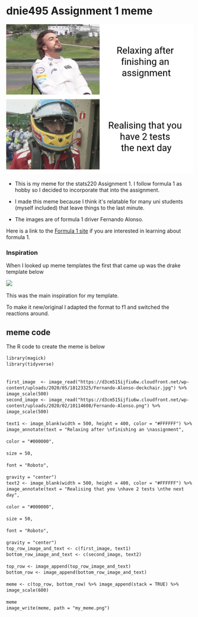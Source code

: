 # dnie495 Assignment 1 meme
![](my_meme.png)

- This is my meme for the stats220 Assignment 1. I follow formula 1 as hobby so I decided to incorporate that into the assignment. 

- I made this meme because I think it's relatable for many uni students (myself included) that leave things to the last minute.

- The images are of formula 1 driver Fernando Alonso.

Here is a link to the [Formula 1 site](https://www.formula1.com/) if you are interested in learning about formula 1.

### Inspiration

When I looked up meme templates the first that came up was the drake template below

![](https://en.meming.world/images/en/thumb/0/07/Drakeposting.jpg/300px-Drakeposting.jpg)

This was the main inspiration for my template.

To make it new/original I adapted the format to f1 and switched the reactions around. 

## meme code

The R code to create the meme is below

```
library(magick)
library(tidyverse)


first_image  <- image_read("https://d3cm515ijfiu6w.cloudfront.net/wp-content/uploads/2020/05/18123325/Fernando-Alonso-deckchair.jpg") %>% image_scale(500)
second_image <- image_read("https://d3cm515ijfiu6w.cloudfront.net/wp-content/uploads/2020/02/10114608/Fernando-Alonso.png") %>% image_scale(500)

text1 <- image_blank(width = 500, height = 400, color = "#FFFFFF") %>% image_annotate(text = "Relaxing after \nfinishing an \nassignment",
                                                                                      color = "#000000",
                                                                                      size = 50,
                                                                                      font = "Roboto",
                                                                                      gravity = "center")
text2 <- image_blank(width = 500, height = 400, color = "#FFFFFF") %>% image_annotate(text = "Realising that you \nhave 2 tests \nthe next day",
                                                                                      color = "#000000",
                                                                                      size = 50,
                                                                                      font = "Roboto",
                                                                                      gravity = "center")
top_row_image_and_text <- c(first_image, text1)
bottom_row_image_and_text <- c(second_image, text2)

top_row <- image_append(top_row_image_and_text)
bottom_row <- image_append(bottom_row_image_and_text)

meme <- c(top_row, bottom_row) %>% image_append(stack = TRUE) %>% image_scale(600)

meme 
image_write(meme, path = "my_meme.png")
```
